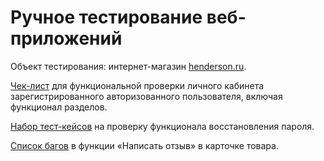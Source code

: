 # Ручное тестирование веб-приложений

Объект тестирования: интернет-магазин [henderson.ru](https://henderson.ru).

[Чек-лист](https://docs.google.com/spreadsheets/d/1Vpodzl-8dY10CU579ycFzui_1o3bMVM584_ysP0kjaI/edit#gid=946475606) для функциональной проверки личного кабинета зарегистрированного авторизованного пользователя, включая функционал разделов.

[Набор тест-кейсов](https://docs.google.com/spreadsheets/d/1wEt_XjOSFyiaoZZK64fgzaynSK9F-B_KWEyCQ_C6XRM/edit#gid=425670925) на проверку функционала восстановления пароля.

[Список багов](https://docs.google.com/spreadsheets/d/1uqFV1mh_JwRZicVMoKsuhs_BxSX8V8J4b8ci4BmFbiw/edit#gid=0) в функции «Написать отзыв» в карточке товара.
